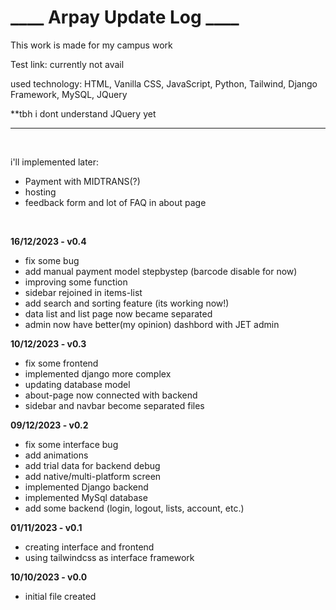 <h1>____ Arpay Update Log ____</h1>

This work is made for my campus work

Test link: currently not avail

used technology: HTML, Vanilla CSS, JavaScript, Python, Tailwind, Django Framework, MySQL, JQuery

**tbh i dont understand JQuery yet
<hr>
<br>

i'll implemented later:
- Payment with MIDTRANS(?)
- hosting
- feedback form and lot of FAQ in about page

<br>

<b>16/12/2023    - v0.4</b>
- fix some bug
- add manual payment model stepbystep (barcode disable for now)
- improving some function
- sidebar rejoined in items-list
- add search and sorting feature (its working now!)
- data list and list page now became separated
- admin now have better(my opinion) dashbord with JET admin

<b>10/12/2023    - v0.3</b>
- fix some frontend
- implemented django more complex
- updating database model
- about-page now connected with backend
- sidebar and navbar become separated files

<b>09/12/2023    - v0.2</b>
- fix some interface bug
- add animations
- add trial data for backend debug
- add native/multi-platform screen
- implemented Django backend
- implemented MySql database
- add some backend (login, logout, lists, account, etc.)

<b>01/11/2023    - v0.1</b> 
- creating interface and frontend
- using tailwindcss as interface framework

<b>10/10/2023    - v0.0</b>
- initial file created
